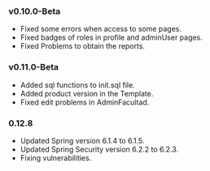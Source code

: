 ### v0.10.0-Beta
- Fixed some errors when access to some pages. 
- Fixed badges of roles in profile and adminUser pages. 
- Fixed Problems to obtain the reports.

### v0.11.0-Beta
- Added sql functions to init.sql file.
- Added product version in the Template.
- Fixed edit problems in AdminFacultad.

### 0.12.8
- Updated Spring version 6.1.4 to 6.1.5.
- Updated Spring Security version 6.2.2 to 6.2.3.
- Fixing vulnerabilities.
